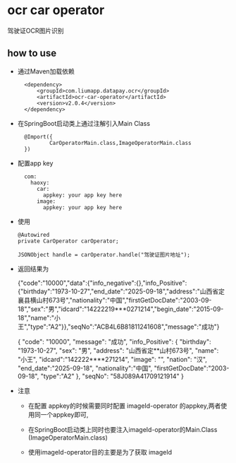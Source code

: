 # ocr car operator

驾驶证OCR图片识别

## how to use

* 通过Maven加载依赖
                
        <dependency>
            <groupId>com.liumapp.datapay.ocr</groupId>
            <artifactId>ocr-car-operator</artifactId>
            <version>v2.0.4</version>
        </dependency>
                    
* 在SpringBoot启动类上通过注解引入Main Class

        @Import({
                CarOperatorMain.class,ImageOperatorMain.class
        })        
        
* 配置app key

        com:
          haoxy:
            car:
              appkey: your app key here
            image:
              appkey: your app key here  
* 使用

      @Autowired
      private CarOperator carOperator;
      
      JSONObject handle = carOperator.handle("驾驶证图片地址");
                       
* 返回结果为

  
    {"code":"10000","data":{"info_negative":{},"info_Positive":{"birthday":"1973-10-27","end_date":"2025-09-18","address":"山西省定襄县横山村673号","nationality":"中国","firstGetDocDate":"2003-09-18","sex":"男","idcard":"14222219***0271214","begin_date":"2015-09-18","name":"小王","type":"A2"}},"seqNo":"ACB4L6B81811241608","message":"成功"}
        
  
  
    {
      "code": "10000",
      "message": "成功",
      "info_Positive": {
        "birthday": "1973-10-27",
        "sex": "男",
        "address": "山西省定**山村673号",
        "name": "小王",
        "idcard":"142222****271214",
        "image": "",
        "nation": "汉",
        "end_date":"2025-09-18",
        "nationality":"中国",
        "firstGetDocDate":"2003-09-18",
        "type":"A2"
      },
      "seqNo": "58J089A41709121914"
    }

* 注意

    * 在配置 appkey的时候需要同时配置 imageId-operator 的appkey,两者使用同一个appkey即可,
    
    * 在SpringBoot启动类上同时也要注入imageId-operator的Main.Class (ImageOperatorMain.class)
    
    * 使用imageId-operator目的主要是为了获取 imageId
    